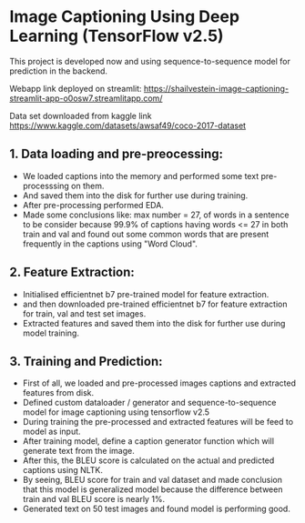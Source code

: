 # Image Captioning Using Deep Learning (TensorFlow v2.5)

This project is developed now and using sequence-to-sequence model for prediction in the backend.

Webapp link deployed on streamlit: https://shailvestein-image-captioning-streamlit-app-o0osw7.streamlitapp.com/

Data set downloaded from kaggle link https://www.kaggle.com/datasets/awsaf49/coco-2017-dataset

## 1. Data loading and pre-preocessing:
* We loaded captions into the memory and performed some text pre-processsing on them.
* And saved them into the disk for further use during training.
* After pre-processing performed EDA.
* Made some conclusions like: max number = 27, of words in a sentence to be consider because 99.9% of captions having words <= 27 in both train and val and found out some common words that are present frequently in the captions using "Word Cloud".

## 2. Feature Extraction:
* Initialised efficientnet b7 pre-trained model for feature extraction.
* and then downloaded pre-trained efficientnet b7 for feature extraction for train, val and test set images.
* Extracted features and saved them into the disk for further use during model training.

## 3. Training and Prediction:
* First of all, we loaded and pre-processed images captions and extracted features from disk.
* Defined custom dataloader / generator and sequence-to-sequence model for image captioning using tensorflow v2.5
* During training the pre-processed and extracted features will be feed to model as input.
* After training model, define a caption generator function which will generate text from the image.
* After this, the BLEU score is calculated on the actual and predicted captions using NLTK.
* By seeing, BLEU score for train and val dataset and made conclusion that this model is generalized model because the difference between train and val BLEU score is nearly 1%.
* Generated text on 50 test images and found model is performing good.
